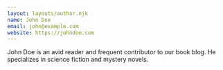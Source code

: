 ```yaml
---
layout: layouts/author.njk
name: John Doe
email: john@example.com
website: https://johndoe.com
---
```

John Doe is an avid reader and frequent contributor to our book blog. He specializes in science fiction and mystery novels.
